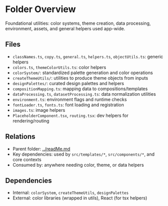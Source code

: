 # Folder Overview

Foundational utilities: color systems, theme creation, data processing, environment, assets, and general helpers used app-wide.

## Files

- `classNames.ts`, `copy.ts`, `general.ts`, `helpers.ts`, `objectUtils.ts`: generic helpers
- `colors.ts`, `themeColorUtils.ts`: color helpers
- `colorSystem/`: standardized palette generation and color operations
- `createThemeUtils/`: utilities to produce theme objects from inputs
- `designPalettes/`: curated design palettes and helpers
- `compositionMapping.ts`: mapping data to compositions/templates
- `dataProcessing.ts`, `datasetProcessing.ts`: data normalization utilities
- `environment.ts`: environment flags and runtime checks
- `fontLoader.ts`, `fonts.ts`: font loading and registration
- `images.ts`: image helpers
- `PlaceholderComponent.tsx`, `routing.tsx`: dev helpers for rendering/routing

## Relations

- Parent folder: [../readMe.md](../readMe.md)
- Key dependencies: used by `src/templates/*`, `src/components/*`, and core contexts
- Consumed by: anywhere needing color, theme, or data helpers

## Dependencies

- Internal: `colorSystem`, `createThemeUtils`, `designPalettes`
- External: color libraries (wrapped in utils), React (for tsx helpers)

